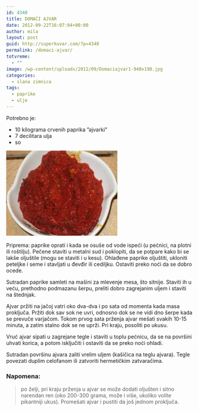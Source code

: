 ```yaml
---
id: 4348
title: DOMAĆI AJVAR
date: 2012-09-22T16:07:04+00:00
author: mila
layout: post
guid: http://superkuvar.com/?p=4348
permalink: /domaci-ajvar/
totvreme:
  - ""
image: /wp-content/uploads/2012/09/Domaciajvar1-940x198.jpg
categories:
  - slana zimnica
tags:
  - paprike
  - ulje
---
```

Potrebno je:

  * 10 kilograma crvenih paprika &#8221;ajvarki&#8221;
  * 7 decilitara ulja
  * so

<img class="alignnone size-medium wp-image-4357" title="Domaciajvar" src="/wp-content/uploads/2012/09/Domaciajvar1-e1348466383408-300x229.jpg" alt="" width="300" height="229" /> 

Priprema: paprike oprati i kada se osuše od vode ispeći (u pećnici, na plotni ili roštilju). Pečene staviti u metalni sud i poklopiti, da se potpare kako bi se lakše oljuštile (mogu se staviti i u kesu). Ohlađene paprike oljuštiti, ukloniti peteljke i seme i stavljati u đevđir ili cediljku. Ostaviti preko noći da se dobro ocede.

Sutradan paprike samleti na mašini za mlevenje mesa, što sitnije. Staviti ih u veću, prethodno podmazanu šerpu, preliti dobro zagrejanim uljem i staviti na štednjak.

Ajvar pržiti na jačoj vatri oko dva-dva i po sata od momenta kada masa proključa. Pržiti dok sav sok ne uvri, odnosno dok se ne vidi dno šerpe kada se prevuče varjačom. Tokom prvog sata prženja ajvar mešati svakih 10-15 minuta, a zatim stalno dok se ne uprži. Pri kraju, posoliti po ukusu.

Vruć ajvar sipati u zagrejane tegle i staviti u toplu pećnicu, da se na površini uhvati korica, a potom isključiti i ostaviti da se preko noći ohladi.

Sutradan površinu ajvara zaliti vrelim uljem (kašičica na teglu ajvara). Tegle povezati duplim celofanom ili zatvoriti hermetičkim zatvaračima.

### Napomena:
> po želji, pri kraju prženja u ajvar se može dodati oljušten i sitno narendan ren (oko 200-300 grama, može i više, ukoliko volite pikantniji ukus). Promešati ajvar i pustiti da još jednom proključa.
